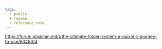 ```yaml
---
tags:
  - public
  - readme
  - reference_note
---
```

https://forum.obsidian.md/t/the-ultimate-folder-system-a-quixotic-journey-to-ace/63483/4